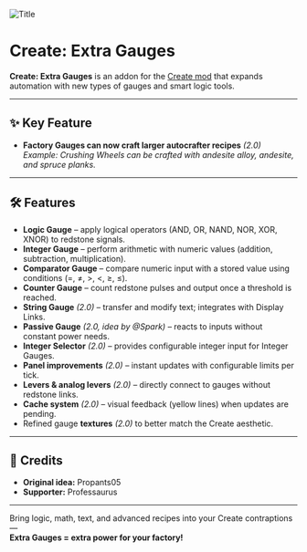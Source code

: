 ![Title](https://raw.githubusercontent.com/LIUKRAST/CreateExtraGauges/refs/heads/master/page/title.png)
# Create: Extra Gauges

**Create: Extra Gauges** is an addon for the [Create mod](https://github.com/Creators-of-Create/Create) that expands automation with new types of gauges and smart logic tools.

---

## ✨ Key Feature
- **Factory Gauges can now craft larger autocrafter recipes** *(2.0)*  
  *Example: Crushing Wheels can be crafted with andesite alloy, andesite, and spruce planks.*

---

## 🛠 Features
- **Logic Gauge** – apply logical operators (AND, OR, NAND, NOR, XOR, XNOR) to redstone signals.  
- **Integer Gauge** – perform arithmetic with numeric values (addition, subtraction, multiplication).  
- **Comparator Gauge** – compare numeric input with a stored value using conditions (=, ≠, >, <, ≥, ≤).  
- **Counter Gauge** – count redstone pulses and output once a threshold is reached.  
- **String Gauge** *(2.0)* – transfer and modify text; integrates with Display Links.  
- **Passive Gauge** *(2.0, idea by @Spark)* – reacts to inputs without constant power needs.  
- **Integer Selector** *(2.0)* – provides configurable integer input for Integer Gauges.  
- **Panel improvements** *(2.0)* – instant updates with configurable limits per tick.  
- **Levers & analog levers** *(2.0)* – directly connect to gauges without redstone links.  
- **Cache system** *(2.0)* – visual feedback (yellow lines) when updates are pending.  
- Refined gauge **textures** *(2.0)* to better match the Create aesthetic.  

---

## 🙌 Credits
- **Original idea:** Propants05  
- **Supporter:** Professaurus  

---

Bring logic, math, text, and advanced recipes into your Create contraptions —  
**Extra Gauges = extra power for your factory!**
